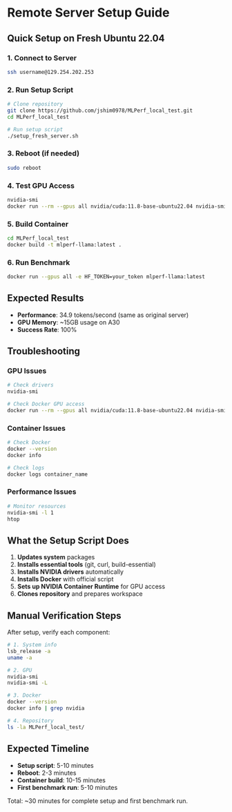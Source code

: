 # Remote Server Setup Guide

## Quick Setup on Fresh Ubuntu 22.04

### 1. Connect to Server
```bash
ssh username@129.254.202.253
```

### 2. Run Setup Script
```bash
# Clone repository
git clone https://github.com/jshim0978/MLPerf_local_test.git
cd MLPerf_local_test

# Run setup script
./setup_fresh_server.sh
```

### 3. Reboot (if needed)
```bash
sudo reboot
```

### 4. Test GPU Access
```bash
nvidia-smi
docker run --rm --gpus all nvidia/cuda:11.8-base-ubuntu22.04 nvidia-smi
```

### 5. Build Container
```bash
cd MLPerf_local_test
docker build -t mlperf-llama:latest .
```

### 6. Run Benchmark
```bash
docker run --gpus all -e HF_TOKEN=your_token mlperf-llama:latest
```

## Expected Results
- **Performance**: 34.9 tokens/second (same as original server)
- **GPU Memory**: ~15GB usage on A30
- **Success Rate**: 100%

## Troubleshooting

### GPU Issues
```bash
# Check drivers
nvidia-smi

# Check Docker GPU access
docker run --rm --gpus all nvidia/cuda:11.8-base-ubuntu22.04 nvidia-smi
```

### Container Issues
```bash
# Check Docker
docker --version
docker info

# Check logs
docker logs container_name
```

### Performance Issues
```bash
# Monitor resources
nvidia-smi -l 1
htop
```

## What the Setup Script Does

1. **Updates system** packages
2. **Installs essential tools** (git, curl, build-essential)
3. **Installs NVIDIA drivers** automatically
4. **Installs Docker** with official script
5. **Sets up NVIDIA Container Runtime** for GPU access
6. **Clones repository** and prepares workspace

## Manual Verification Steps

After setup, verify each component:

```bash
# 1. System info
lsb_release -a
uname -a

# 2. GPU
nvidia-smi
nvidia-smi -L

# 3. Docker
docker --version
docker info | grep nvidia

# 4. Repository
ls -la MLPerf_local_test/
```

## Expected Timeline
- **Setup script**: 5-10 minutes
- **Reboot**: 2-3 minutes
- **Container build**: 10-15 minutes
- **First benchmark run**: 5-10 minutes

Total: ~30 minutes for complete setup and first benchmark run.